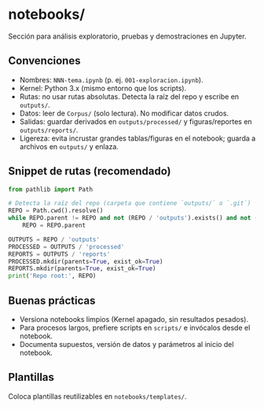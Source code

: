 # notebooks/

Sección para análisis exploratorio, pruebas y demostraciones en Jupyter.

## Convenciones
- Nombres: `NNN-tema.ipynb` (p. ej. `001-exploracion.ipynb`).
- Kernel: Python 3.x (mismo entorno que los scripts).
- Rutas: no usar rutas absolutas. Detecta la raíz del repo y escribe en `outputs/`.
- Datos: leer de `Corpus/` (solo lectura). No modificar datos crudos.
- Salidas: guardar derivados en `outputs/processed/` y figuras/reportes en `outputs/reports/`.
- Ligereza: evita incrustar grandes tablas/figuras en el notebook; guarda a archivos en `outputs/` y enlaza.

## Snippet de rutas (recomendado)
```python
from pathlib import Path

# Detecta la raíz del repo (carpeta que contiene `outputs/` o `.git`)
REPO = Path.cwd().resolve()
while REPO.parent != REPO and not (REPO / 'outputs').exists() and not (REPO / '.git').exists():
    REPO = REPO.parent

OUTPUTS = REPO / 'outputs'
PROCESSED = OUTPUTS / 'processed'
REPORTS = OUTPUTS / 'reports'
PROCESSED.mkdir(parents=True, exist_ok=True)
REPORTS.mkdir(parents=True, exist_ok=True)
print('Repo root:', REPO)
```

## Buenas prácticas
- Versiona notebooks limpios (Kernel apagado, sin resultados pesados).
- Para procesos largos, prefiere scripts en `scripts/` e invócalos desde el notebook.
- Documenta supuestos, versión de datos y parámetros al inicio del notebook.

## Plantillas
Coloca plantillas reutilizables en `notebooks/templates/`.
